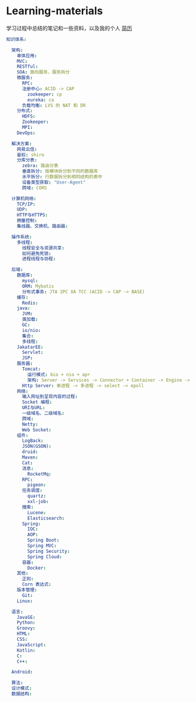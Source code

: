 # Learning-materials
学习过程中总结的笔记和一些资料，以及我的个人 [简历](https://github.com/DuanJiaNing/Learning-materials/blob/master/%E7%AE%80%E5%8E%86/2018-12-%E7%AE%80%E5%8E%86/%E6%B1%82%E8%81%8C%E7%AE%80%E5%8E%86-%E6%AE%B5%E4%BD%B3%E5%AE%81-java%E5%BC%80%E5%8F%91%E5%B7%A5%E7%A8%8B%E5%B8%88-18328083078.pdf)

```yml
知识体系:

  架构:
    单体应用:
    MVC:
    RESTful:
    SOA: 面向服务，服务拆分
    微服务:
      RPC:
      注册中心: ACID -> CAP
        zookeeper: cp
        eureka: ca
      负载均衡: LVS 的 NAT 和 DR
    分布式:
      HDFS:
      Zookeeper:
      MPI:
    DevOps:

  解决方案:
    网易云信:
    鉴权: shiro
    分库分表:
      zebra: 路由分表
      垂直拆分: 按模块拆分到不同的数据库
      水平拆分: 行数据拆分到相同结构的表中
      设备类型获取: "User-Agent"
      跨域: CORS

  计算机网络:
    TCP/IP:
    UDP:
    HTTP与HTTPS:
    拥塞控制:
    集线器、交换机、路由器:

  操作系统:
    多线程:
      线程安全与资源共享:
      如何避免死锁:
      进程线程与协程:

  后端:
    数据库:
      mysql:
      ORM: Mybatis
      分布式事务: JTA 2PC XA TCC (ACID -> CAP -> BASE)
    缓存:
      Redis:
    java:
      JVM:
      类加载:
      GC:
      io/nio:
      集合:
      多线程:
    JakatarEE:
      Servlet:
      JSP:
    服务器:
      Tomcat:
        运行模式: bio + nio + apr
        架构: Server -> Services -> Connector + Container -> Engine -> Host -> Wrapper
      Http Server: 单进程 -> 多进程 -> select -> epoll
    网络:
      输入网址到呈现内容的过程:
      Socket 编程:
      URI与URL:
      一级域名、二级域名:
      跨域:
      Netty:
      Web Socket:
    组件:
      LogBack:
      JSON(GSON):
      druid:
      Maven:
      Cat:
      消息:
        RocketMq:
      RPC:
        pigeon:
      任务调度:
        quartz:
        xxl-job:
      搜索:
        Lucene:
        Elasticsearch:
      Spring:
        IOC:
        AOP:
        Spring Boot:
        Spring MVC:
        Spring Security:
        Spring Cloud:
      容器:
        Docker:
    其他:
      正则:
      Corn 表达式:
    版本管理:
      Git:
    Linux:

  语言:
    JavaSE:
    Python:
    Groovy:
    HTML:
    CSS:
    JavaScript:
    Kotlin:
    C:
    C++:

  Android:

  算法:
  设计模式:
  数据结构:
```
